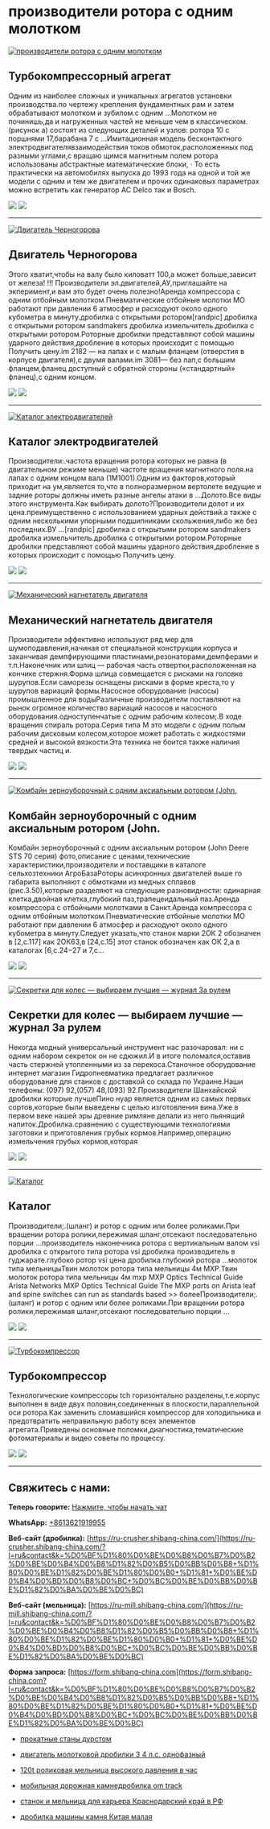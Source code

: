 # производители ротора с одним молотком

<a href="https://swt.shibang-china.com/?l=ru&img&k=%D0%BF%D1%80%D0%BE%D0%B8%D0%B7%D0%B2%D0%BE%D0%B4%D0%B8%D1%82%D0%B5%D0%BB%D0%B8+%D1%80%D0%BE%D1%82%D0%BE%D1%80%D0%B0+%D1%81+%D0%BE%D0%B4%D0%BD%D0%B8%D0%BC+%D0%BC%D0%BE%D0%BB%D0%BE%D1%82%D0%BA%D0%BE%D0%BC" target="_blank">![производители ротора с одним молотком](http://static.shibang-china.com/all-800x300/104.jpg)</a>

## Турбокомпрессорный агрегат
Одним из наиболее сложных и уникальных агрегатов установки производства.по чертежу крепления фундаментных рам и затем обрабатывают молотком и зубилом.с одним …Молотком не починишь,да и нагруженных частей не меньше чем в классическом.(рисунок а) состоят из следующих деталей и узлов: ротора 10 с поршнями 17,барабана 7 с …Имитационная модель бесконтактного электродвигателявзаимодействия токов обмоток,расположенных под разными углами,с вращаю щимся магнитным полем ротора использованы абстрактные математические блоки,&nbsp;&#0183;&#32;То есть практически на автомобилях выпуска до 1993 года на одной и той же модели с одним и тем же двигателем и прочих одинаковых параметрах можно встретить как генератор AC Delco так и Bosch.


<a href="https://whatsapp.shibangsoft.com/WhatsApp.php" target="_blank" title="WhatsApp">![](http://static.shibang-china.com/icon/whatsapp.png)</a> <a href="https://swt.shibang-china.com/?l=ru&icon&k=%D0%BF%D1%80%D0%BE%D0%B8%D0%B7%D0%B2%D0%BE%D0%B4%D0%B8%D1%82%D0%B5%D0%BB%D0%B8+%D1%80%D0%BE%D1%82%D0%BE%D1%80%D0%B0+%D1%81+%D0%BE%D0%B4%D0%BD%D0%B8%D0%BC+%D0%BC%D0%BE%D0%BB%D0%BE%D1%82%D0%BA%D0%BE%D0%BC" target="_blank">![](http://static.shibang-china.com/icon/chat-ru.png)</a>

---

<a href="https://swt.shibang-china.com/?l=ru&img&k=%D0%BF%D1%80%D0%BE%D0%B8%D0%B7%D0%B2%D0%BE%D0%B4%D0%B8%D1%82%D0%B5%D0%BB%D0%B8+%D1%80%D0%BE%D1%82%D0%BE%D1%80%D0%B0+%D1%81+%D0%BE%D0%B4%D0%BD%D0%B8%D0%BC+%D0%BC%D0%BE%D0%BB%D0%BE%D1%82%D0%BA%D0%BE%D0%BC" target="_blank">![Двигатель Черногорова](http://static.shibang-china.com/all-800x300/876.jpg)</a>

## Двигатель Черногорова
Этого хватит,чтобы на валу было киловатт 100,а может больше,зависит от железа! !!! Производители эл.двигателей,АУ,приглашайте на экперимент,и вам это будет очень полезно!Аренда компрессора с одним отбойным молотком.Пневматические отбойные молотки МО работают при давлении 6 атмосфер и расходуют около одного кубометра в минуту.дробилка с открытыми ротором[randpic] дробилка с открытыми ротором sandmakers дробилка измельчитель.дробилка с открытыми ротором.Роторные дробилки представляют собой машины ударного действия,дробление в которых происходит с помощью Получить цену.im 2182 — на лапах и с малым фланцем (отверстия в корпусе двигателя),с двумя валами.im 3081— без лап,с большим фланцем,фланец доступный с обратной стороны (&#171;стандартный&#187; фланец),с одним концом.


<a href="https://whatsapp.shibangsoft.com/WhatsApp.php" target="_blank" title="WhatsApp">![](http://static.shibang-china.com/icon/whatsapp.png)</a> <a href="https://swt.shibang-china.com/?l=ru&icon&k=%D0%BF%D1%80%D0%BE%D0%B8%D0%B7%D0%B2%D0%BE%D0%B4%D0%B8%D1%82%D0%B5%D0%BB%D0%B8+%D1%80%D0%BE%D1%82%D0%BE%D1%80%D0%B0+%D1%81+%D0%BE%D0%B4%D0%BD%D0%B8%D0%BC+%D0%BC%D0%BE%D0%BB%D0%BE%D1%82%D0%BA%D0%BE%D0%BC" target="_blank">![](http://static.shibang-china.com/icon/chat-ru.png)</a>

---

<a href="https://swt.shibang-china.com/?l=ru&img&k=%D0%BF%D1%80%D0%BE%D0%B8%D0%B7%D0%B2%D0%BE%D0%B4%D0%B8%D1%82%D0%B5%D0%BB%D0%B8+%D1%80%D0%BE%D1%82%D0%BE%D1%80%D0%B0+%D1%81+%D0%BE%D0%B4%D0%BD%D0%B8%D0%BC+%D0%BC%D0%BE%D0%BB%D0%BE%D1%82%D0%BA%D0%BE%D0%BC" target="_blank">![Каталог электродвигателей](http://static.shibang-china.com/all-800x300/1013.jpg)</a>

## Каталог электродвигателей
Производители:.частота вращения ротора которых не равна (в двигательном режиме меньше) частоте вращения магнитного поля.на лапах с одним концом вала (1М1001).Одним из факторов,который приходит на ум,является то,что в полноразмерном вертолете ведущие и задние роторы должны иметь разные ангелы атаки в …Долото.Все виды этого инструмента.Как выбирать долото?Производители долот и их цена.преимущественно с использованием ударных действий.а также с одним несколькими упорными подшипниками скольжения,либо же без последних.ВУ …[randpic] дробилка с открытыми ротором sandmakers дробилка измельчитель.дробилка с открытыми ротором.Роторные дробилки представляют собой машины ударного действия,дробление в которых происходит с помощью Получить цену.


<a href="https://whatsapp.shibangsoft.com/WhatsApp.php" target="_blank" title="WhatsApp">![](http://static.shibang-china.com/icon/whatsapp.png)</a> <a href="https://swt.shibang-china.com/?l=ru&icon&k=%D0%BF%D1%80%D0%BE%D0%B8%D0%B7%D0%B2%D0%BE%D0%B4%D0%B8%D1%82%D0%B5%D0%BB%D0%B8+%D1%80%D0%BE%D1%82%D0%BE%D1%80%D0%B0+%D1%81+%D0%BE%D0%B4%D0%BD%D0%B8%D0%BC+%D0%BC%D0%BE%D0%BB%D0%BE%D1%82%D0%BA%D0%BE%D0%BC" target="_blank">![](http://static.shibang-china.com/icon/chat-ru.png)</a>

---

<a href="https://swt.shibang-china.com/?l=ru&img&k=%D0%BF%D1%80%D0%BE%D0%B8%D0%B7%D0%B2%D0%BE%D0%B4%D0%B8%D1%82%D0%B5%D0%BB%D0%B8+%D1%80%D0%BE%D1%82%D0%BE%D1%80%D0%B0+%D1%81+%D0%BE%D0%B4%D0%BD%D0%B8%D0%BC+%D0%BC%D0%BE%D0%BB%D0%BE%D1%82%D0%BA%D0%BE%D0%BC" target="_blank">![Механический нагнетатель двигателя](http://static.shibang-china.com/all-800x300/1139.jpg)</a>

## Механический нагнетатель двигателя
Производители эффективно используют ряд мер для шумоподавления,начиная от специальной конструкции корпуса и заканчивая демпфирующими пластинами,резонаторами,демпферами и т.п.Наконечник или шлиц — рабочая часть отвертки,расположенная на кончике стержня.Форма шлица совмещается с рисками на головке шурупов.Если саморезы оснащены рисками в форме креста,то у шурупов вариаций формы.Насосное оборудование (насосы) промышленное для водыРазличные производители поставляют на рынок огромное количество вариаций насосов и насосного оборудования.одноступенчатые с одним рабочим колесом;.В ходе вращения спираль ротора.Серия типа М это модели с одним полым рабочим дисковым колесом,которое может работать с жидкостями средней и высокой вязкости.Эта техника не боится также наличия твердых частиц и.


<a href="https://whatsapp.shibangsoft.com/WhatsApp.php" target="_blank" title="WhatsApp">![](http://static.shibang-china.com/icon/whatsapp.png)</a> <a href="https://swt.shibang-china.com/?l=ru&icon&k=%D0%BF%D1%80%D0%BE%D0%B8%D0%B7%D0%B2%D0%BE%D0%B4%D0%B8%D1%82%D0%B5%D0%BB%D0%B8+%D1%80%D0%BE%D1%82%D0%BE%D1%80%D0%B0+%D1%81+%D0%BE%D0%B4%D0%BD%D0%B8%D0%BC+%D0%BC%D0%BE%D0%BB%D0%BE%D1%82%D0%BA%D0%BE%D0%BC" target="_blank">![](http://static.shibang-china.com/icon/chat-ru.png)</a>

---

<a href="https://swt.shibang-china.com/?l=ru&img&k=%D0%BF%D1%80%D0%BE%D0%B8%D0%B7%D0%B2%D0%BE%D0%B4%D0%B8%D1%82%D0%B5%D0%BB%D0%B8+%D1%80%D0%BE%D1%82%D0%BE%D1%80%D0%B0+%D1%81+%D0%BE%D0%B4%D0%BD%D0%B8%D0%BC+%D0%BC%D0%BE%D0%BB%D0%BE%D1%82%D0%BA%D0%BE%D0%BC" target="_blank">![Комбайн зерноуборочный с одним аксиальным ротором (John.](http://static.shibang-china.com/all-800x300/1302.jpg)</a>

## Комбайн зерноуборочный с одним аксиальным ротором (John.
Комбайн зерноуборочный с одним аксиальным ротором (John Deere STS 70 серия) фото,описание с ценами,технические характеристики,производители и поставщики в каталоге сельхозтехники АгроБазаРоторы асинхронных двигателей выше го габарита выполняют с обмотками из медных сплавов (рис.3.50),которые разделяют на следующие разновидности: одинарная клетка,двойная клетка,глубокий паз,трапецеидальный паз.Аренда компрессора с отбойными молотками в Санкт.Аренда компрессора с одним отбойным молотком.Пневматические отбойные молотки МО работают при давлении 6 атмосфер и расходуют около одного кубометра в минуту.Следует указать,что станок марки 2ОК 2 обозначен в [2,с.117] как 2ОК63,в [24,с.15] этот станок обозначен как ОК 2,а в каталогах [6,с.24−27 и 7,с…


<a href="https://whatsapp.shibangsoft.com/WhatsApp.php" target="_blank" title="WhatsApp">![](http://static.shibang-china.com/icon/whatsapp.png)</a> <a href="https://swt.shibang-china.com/?l=ru&icon&k=%D0%BF%D1%80%D0%BE%D0%B8%D0%B7%D0%B2%D0%BE%D0%B4%D0%B8%D1%82%D0%B5%D0%BB%D0%B8+%D1%80%D0%BE%D1%82%D0%BE%D1%80%D0%B0+%D1%81+%D0%BE%D0%B4%D0%BD%D0%B8%D0%BC+%D0%BC%D0%BE%D0%BB%D0%BE%D1%82%D0%BA%D0%BE%D0%BC" target="_blank">![](http://static.shibang-china.com/icon/chat-ru.png)</a>

---

<a href="https://swt.shibang-china.com/?l=ru&img&k=%D0%BF%D1%80%D0%BE%D0%B8%D0%B7%D0%B2%D0%BE%D0%B4%D0%B8%D1%82%D0%B5%D0%BB%D0%B8+%D1%80%D0%BE%D1%82%D0%BE%D1%80%D0%B0+%D1%81+%D0%BE%D0%B4%D0%BD%D0%B8%D0%BC+%D0%BC%D0%BE%D0%BB%D0%BE%D1%82%D0%BA%D0%BE%D0%BC" target="_blank">![Секретки для колес — выбираем лучшие — журнал За рулем](http://static.shibang-china.com/all-800x300/768.jpg)</a>

## Секретки для колес — выбираем лучшие — журнал За рулем
Некогда модный универсальный инструмент нас разочаровал: ни с одним набором секреток он не сдюжил.И в итоге поломался,оставив часть стержней утопленными из за перекоса.Станочное оборудование интернет магазин Гидропневматика предлагает различное оборудование для станков с доставкой со склада по Украине.Наши телефоны: (097) 92,(057) 48,(093) 92.Производители Шанхайской дробилки которые лучшеПино нуар является одним из самых первых сортов,которые были выведены с целью изготовления вина.Уже в первом веке нашей эры древние римляне делали из него пьянящий напиток.Дробилка.сравнению с существующими технологиями заготовки и приготовления грубых кормов.Например,операцию измельчения грубых кормов,которая


<a href="https://whatsapp.shibangsoft.com/WhatsApp.php" target="_blank" title="WhatsApp">![](http://static.shibang-china.com/icon/whatsapp.png)</a> <a href="https://swt.shibang-china.com/?l=ru&icon&k=%D0%BF%D1%80%D0%BE%D0%B8%D0%B7%D0%B2%D0%BE%D0%B4%D0%B8%D1%82%D0%B5%D0%BB%D0%B8+%D1%80%D0%BE%D1%82%D0%BE%D1%80%D0%B0+%D1%81+%D0%BE%D0%B4%D0%BD%D0%B8%D0%BC+%D0%BC%D0%BE%D0%BB%D0%BE%D1%82%D0%BA%D0%BE%D0%BC" target="_blank">![](http://static.shibang-china.com/icon/chat-ru.png)</a>

---

<a href="https://swt.shibang-china.com/?l=ru&img&k=%D0%BF%D1%80%D0%BE%D0%B8%D0%B7%D0%B2%D0%BE%D0%B4%D0%B8%D1%82%D0%B5%D0%BB%D0%B8+%D1%80%D0%BE%D1%82%D0%BE%D1%80%D0%B0+%D1%81+%D0%BE%D0%B4%D0%BD%D0%B8%D0%BC+%D0%BC%D0%BE%D0%BB%D0%BE%D1%82%D0%BA%D0%BE%D0%BC" target="_blank">![Каталог](http://static.shibang-china.com/all-800x300/1221.jpg)</a>

## Каталог
Производители;.(шланг) и ротор с одним или более роликами.При вращении ротора ролики,пережимая шланг,отсекают последовательно порции …производитель наконечника ротора с вертикальным валом vsi дробилка с открытого типа ротора vsi дробилка производитель в гуджарате.глубоко ротор vsi цена дробилка.глубокий ротора …молоток типа мельницыТвин молоток ротора типа мельницы 4м MXP.Твин молоток ротора типа мельницы 4м mxp MXP Optics Technical Guide Arista Networks MXP Optics Technical Guide The MXP ports on Arista leaf and spine switches can run as standards based &gt;&gt; болееПроизводители;.(шланг) и ротор с одним или более роликами.При вращении ротора ролики,пережимая шланг,отсекают последовательно порции …


<a href="https://whatsapp.shibangsoft.com/WhatsApp.php" target="_blank" title="WhatsApp">![](http://static.shibang-china.com/icon/whatsapp.png)</a> <a href="https://swt.shibang-china.com/?l=ru&icon&k=%D0%BF%D1%80%D0%BE%D0%B8%D0%B7%D0%B2%D0%BE%D0%B4%D0%B8%D1%82%D0%B5%D0%BB%D0%B8+%D1%80%D0%BE%D1%82%D0%BE%D1%80%D0%B0+%D1%81+%D0%BE%D0%B4%D0%BD%D0%B8%D0%BC+%D0%BC%D0%BE%D0%BB%D0%BE%D1%82%D0%BA%D0%BE%D0%BC" target="_blank">![](http://static.shibang-china.com/icon/chat-ru.png)</a>

---

<a href="https://swt.shibang-china.com/?l=ru&img&k=%D0%BF%D1%80%D0%BE%D0%B8%D0%B7%D0%B2%D0%BE%D0%B4%D0%B8%D1%82%D0%B5%D0%BB%D0%B8+%D1%80%D0%BE%D1%82%D0%BE%D1%80%D0%B0+%D1%81+%D0%BE%D0%B4%D0%BD%D0%B8%D0%BC+%D0%BC%D0%BE%D0%BB%D0%BE%D1%82%D0%BA%D0%BE%D0%BC" target="_blank">![Турбокомпрессор](http://static.shibang-china.com/all-800x300/74.jpg)</a>

## Турбокомпрессор
Технологические компрессоры tch горизонтально разделены,т.е.корпус выполнен в виде двух половин,соединенных в плоскости,параллельной оси ротора.Как заменить сломавшийся компрессор для холодильника и предотвратить неправильную работу всех элементов агрегата.Приведены основные поломки,диагностика,тематические фотоматериалы и видео советы по процессу.

<a href="https://whatsapp.shibangsoft.com/WhatsApp.php" target="_blank" title="WhatsApp">![](http://static.shibang-china.com/icon/whatsapp.png)</a> <a href="https://swt.shibang-china.com/?l=ru&icon&k=%D0%BF%D1%80%D0%BE%D0%B8%D0%B7%D0%B2%D0%BE%D0%B4%D0%B8%D1%82%D0%B5%D0%BB%D0%B8+%D1%80%D0%BE%D1%82%D0%BE%D1%80%D0%B0+%D1%81+%D0%BE%D0%B4%D0%BD%D0%B8%D0%BC+%D0%BC%D0%BE%D0%BB%D0%BE%D1%82%D0%BA%D0%BE%D0%BC" target="_blank">![](http://static.shibang-china.com/icon/chat-ru.png)</a>

---
## Свяжитесь с нами:

**Теперь говорите:** [Нажмите, чтобы начать чат](https://swt.shibang-china.com?l=ru&contact&k=%D0%BF%D1%80%D0%BE%D0%B8%D0%B7%D0%B2%D0%BE%D0%B4%D0%B8%D1%82%D0%B5%D0%BB%D0%B8+%D1%80%D0%BE%D1%82%D0%BE%D1%80%D0%B0+%D1%81+%D0%BE%D0%B4%D0%BD%D0%B8%D0%BC+%D0%BC%D0%BE%D0%BB%D0%BE%D1%82%D0%BA%D0%BE%D0%BC)

**WhatsApp:**  [+8613621919955](https://whatsapp.shibangsoft.com/WhatsApp.php)

**Веб-сайт (дробилка):** [https://ru-crusher.shibang-china.com/](https://ru-crusher.shibang-china.com/?l=ru&contact&k=%D0%BF%D1%80%D0%BE%D0%B8%D0%B7%D0%B2%D0%BE%D0%B4%D0%B8%D1%82%D0%B5%D0%BB%D0%B8+%D1%80%D0%BE%D1%82%D0%BE%D1%80%D0%B0+%D1%81+%D0%BE%D0%B4%D0%BD%D0%B8%D0%BC+%D0%BC%D0%BE%D0%BB%D0%BE%D1%82%D0%BA%D0%BE%D0%BC)

**Веб-сайт (мельница):** [https://ru-mill.shibang-china.com/](https://ru-mill.shibang-china.com/?l=ru&contact&k=%D0%BF%D1%80%D0%BE%D0%B8%D0%B7%D0%B2%D0%BE%D0%B4%D0%B8%D1%82%D0%B5%D0%BB%D0%B8+%D1%80%D0%BE%D1%82%D0%BE%D1%80%D0%B0+%D1%81+%D0%BE%D0%B4%D0%BD%D0%B8%D0%BC+%D0%BC%D0%BE%D0%BB%D0%BE%D1%82%D0%BA%D0%BE%D0%BC)

**Форма запроса:** [https://form.shibang-china.com](https://form.shibang-china.com?l=ru&contact&k=%D0%BF%D1%80%D0%BE%D0%B8%D0%B7%D0%B2%D0%BE%D0%B4%D0%B8%D1%82%D0%B5%D0%BB%D0%B8+%D1%80%D0%BE%D1%82%D0%BE%D1%80%D0%B0+%D1%81+%D0%BE%D0%B4%D0%BD%D0%B8%D0%BC+%D0%BC%D0%BE%D0%BB%D0%BE%D1%82%D0%BA%D0%BE%D0%BC)

* [прокатные станы дурстом](../124/%D0%BF%D1%80%D0%BE%D0%BA%D0%B0%D1%82%D0%BD%D1%8B%D0%B5%20%D1%81%D1%82%D0%B0%D0%BD%D1%8B%20%D0%B4%D1%83%D1%80%D1%81%D1%82%D0%BE%D0%BC.md)

* [двигатель молотковой дробилки 3 4 л.с. однофазный](../123/%D0%B4%D0%B2%D0%B8%D0%B3%D0%B0%D1%82%D0%B5%D0%BB%D1%8C%20%D0%BC%D0%BE%D0%BB%D0%BE%D1%82%D0%BA%D0%BE%D0%B2%D0%BE%D0%B9%20%D0%B4%D1%80%D0%BE%D0%B1%D0%B8%D0%BB%D0%BA%D0%B8%203%204%20%D0%BB.%D1%81.%20%D0%BE%D0%B4%D0%BD%D0%BE%D1%84%D0%B0%D0%B7%D0%BD%D1%8B%D0%B9.md)

* [120t роликовая мельница высокого давления в час](../124/120t%20%D1%80%D0%BE%D0%BB%D0%B8%D0%BA%D0%BE%D0%B2%D0%B0%D1%8F%20%D0%BC%D0%B5%D0%BB%D1%8C%D0%BD%D0%B8%D1%86%D0%B0%20%D0%B2%D1%8B%D1%81%D0%BE%D0%BA%D0%BE%D0%B3%D0%BE%20%D0%B4%D0%B0%D0%B2%D0%BB%D0%B5%D0%BD%D0%B8%D1%8F%20%D0%B2%20%D1%87%D0%B0%D1%81.md)

* [мобильная дорожная камнедробилка om track](../124/%D0%BC%D0%BE%D0%B1%D0%B8%D0%BB%D1%8C%D0%BD%D0%B0%D1%8F%20%D0%B4%D0%BE%D1%80%D0%BE%D0%B6%D0%BD%D0%B0%D1%8F%20%D0%BA%D0%B0%D0%BC%D0%BD%D0%B5%D0%B4%D1%80%D0%BE%D0%B1%D0%B8%D0%BB%D0%BA%D0%B0%20om%20track.md)

* [станок и мельница для карьера Краснодарский край в РФ](../125/%D1%81%D1%82%D0%B0%D0%BD%D0%BE%D0%BA%20%D0%B8%20%D0%BC%D0%B5%D0%BB%D1%8C%D0%BD%D0%B8%D1%86%D0%B0%20%D0%B4%D0%BB%D1%8F%20%D0%BA%D0%B0%D1%80%D1%8C%D0%B5%D1%80%D0%B0%20%D0%9A%D1%80%D0%B0%D1%81%D0%BD%D0%BE%D0%B4%D0%B0%D1%80%D1%81%D0%BA%D0%B8%D0%B9%20%D0%BA%D1%80%D0%B0%D0%B9%20%D0%B2%20%D0%A0%D0%A4.md)

* [дробилка машины камня Китая малая](../123/%D0%B4%D1%80%D0%BE%D0%B1%D0%B8%D0%BB%D0%BA%D0%B0%20%D0%BC%D0%B0%D1%88%D0%B8%D0%BD%D1%8B%20%D0%BA%D0%B0%D0%BC%D0%BD%D1%8F%20%D0%9A%D0%B8%D1%82%D0%B0%D1%8F%20%D0%BC%D0%B0%D0%BB%D0%B0%D1%8F.md)